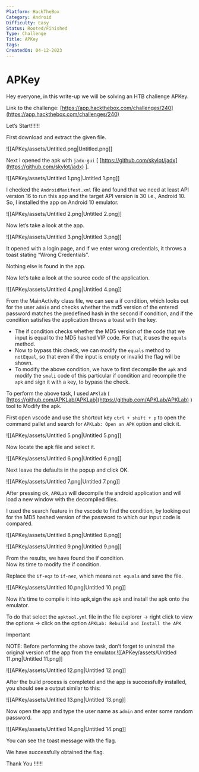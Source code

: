 ```yaml
---
Platform: HackTheBox
Category: Android
Difficulty: Easy
Status: Rooted/Finished
Type: Challenge
Title: APKey
tags: 
CreatedOn: 04-12-2023
---
```


# APKey

Hey everyone, in this write-up we will be solving an HTB challenge APKey.

Link to the challenge: [https://app.hackthebox.com/challenges/240](https://app.hackthebox.com/challenges/240)

  

Let’s Start!!!!!!

  

First download and extract the given file.

![[APKey/assets/Untitled.png|Untitled.png]]

Next I opened the apk with `jadx-gui` [ [https://github.com/skylot/jadx](https://github.com/skylot/jadx) ].

![[APKey/assets/Untitled 1.png|Untitled 1.png]]

I checked the `AndroidManifest.xml` file and found that we need at least API version 16 to run this app and the target API version is 30 i.e., Android 10. So, I installed the app on Android 10 emulator.

![[APKey/assets/Untitled 2.png|Untitled 2.png]]

Now let’s take a look at the app.

![[APKey/assets/Untitled 3.png|Untitled 3.png]]

It opened with a login page, and if we enter wrong credentials, it throws a toast stating “Wrong Credentials”.

Nothing else is found in the app.

Now let’s take a look at the source code of the application.

![[APKey/assets/Untitled 4.png|Untitled 4.png]]

From the MainActivity class file, we can see a if condition, which looks out for the user `admin` and checks whether the md5 version of the entered password matches the predefined hash in the second if condition, and if the condition satisfies the application throws a toast with the key.

- The if condition checks whether the MD5 version of the code that we input is equal to the MD5 hashed VIP code. For that, it uses the `equals` method.
- Now to bypass this check, we can modify the `equals` method to `notEqual`, so that even if the input is empty or invalid the flag will be shown.
- To modify the above condition, we have to first decompile the `apk` and modify the `smali` code of this particular if condition and recompile the `apk` and sign it with a key, to bypass the check.

To perform the above task, I used `APKlab` ( [https://github.com/APKLab/APKLab](https://github.com/APKLab/APKLab) ) tool to Modify the apk.

First open vscode and use the shortcut key `ctrl + shift + p` to open the command pallet and search for `APKLab: Open an APK` option and click it.

![[APKey/assets/Untitled 5.png|Untitled 5.png]]

Now locate the apk file and select it.

![[APKey/assets/Untitled 6.png|Untitled 6.png]]

Next leave the defaults in the popup and click OK.

![[APKey/assets/Untitled 7.png|Untitled 7.png]]

After pressing ok, `APKLab` will decompile the android application and will load a new window with the decompiled files.

I used the search feature in the vscode to find the condition, by looking out for the MD5 hashed version of the password to which our input code is compared.

![[APKey/assets/Untitled 8.png|Untitled 8.png]]

![[APKey/assets/Untitled 9.png|Untitled 9.png]]

From the results, we have found the if condition.  
Now its time to modify the if condition.

Replace the `if-eqz` to `if-nez`, which means `not equals` and save the file.

![[APKey/assets/Untitled 10.png|Untitled 10.png]]

Now it’s time to compile it into apk,sign the apk and install the apk onto the emulator.

To do that select the `apktool.yml` file in the file explorer → right click to view the options → click on the option `APKLab: Rebuild and Install the APK`

> [!important]  
> NOTE: Before performing the above task, don’t forget to uninstall the original version of the app from the emulator.![[APKey/assets/Untitled 11.png|Untitled 11.png]]  

![[APKey/assets/Untitled 12.png|Untitled 12.png]]

After the build process is completed and the app is successfully installed, you should see a output similar to this:

![[APKey/assets/Untitled 13.png|Untitled 13.png]]

Now open the app and type the user name as `admin` and enter some random password.

![[APKey/assets/Untitled 14.png|Untitled 14.png]]

You can see the toast message with the flag.

We have successfully obtained the flag.

  

  

Thank You !!!!!!